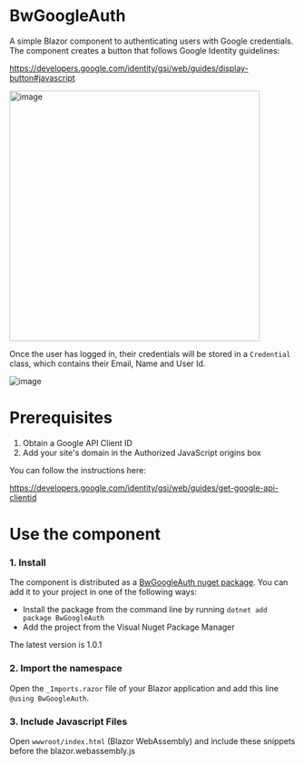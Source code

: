 # BwGoogleAuth
A simple Blazor component to authenticating users with Google credentials. The component creates a button that follows Google Identity guidelines:

https://developers.google.com/identity/gsi/web/guides/display-button#javascript

<img width="441" alt="image" src="https://user-images.githubusercontent.com/21249323/204426394-b7149e42-d617-4ab4-9d1a-f29aff6d8f82.png">

Once the user has logged in, their credentials will be stored in a `Credential` class, which contains their Email, Name and User Id. 

![image](https://user-images.githubusercontent.com/21249323/204427187-031136e7-3ba0-4c24-bfa3-39180298b85a.png)

# Prerequisites

1. Obtain a Google API Client ID
2. Add your site's domain in the Authorized JavaScript origins box

You can follow the instructions here:

https://developers.google.com/identity/gsi/web/guides/get-google-api-clientid

# Use the component

### 1. Install
The component is distributed as a [BwGoogleAuth nuget package](https://www.nuget.org/packages/BwGoogleAuth). You can add it to your project in one of the following ways:
- Install the package from the command line by running `dotnet add package BwGoogleAuth`
- Add the project from the Visual Nuget Package Manager

The latest version is 1.0.1

### 2. Import the namespace

Open the `_Imports.razor` file of your Blazor application and add this line `@using BwGoogleAuth`.

### 3. Include Javascript Files

Open  `wwwroot/index.html` (Blazor WebAssembly) and include these snippets before the blazor.webassembly.js <script>: 

```html
    <script src="https://accounts.google.com/gsi/client"></script>
    <script src="_content/BwGoogleAuth/JsInterop.js"></script>
```
### 4. Use the component

Open the `Index.razor` file and define the following variable:
    
```razor
@code{
    public Credential usercredential= new Credential();
}
```
Add the `GoogleAuth` component, bind it to the variable, and specify your Google Client Id. Set the Hide parameter to true to hide the button once the user has logged in.
```razor    
<GoogleAuth
Hide=true
ClientId="Your-Client-Id"
@bind-UserCredential=@usercredential
/>
```
Once the user has logged in, the information will be stored in the usercredential variable.  
    
You can display the user information by calling the variable's properties. 
```razor        
@if (usercredential.IsLogged)
{
    

    <div>
    <ul>
      <li>Name:@usercredential.Name</li>
      <li>Email:@usercredential.Email</li>
      <li>User Id:@usercredential.UserId</li>

    </ul>  
    </div>

}
```
  
    

